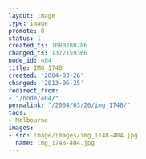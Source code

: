 ```yaml
---
layout: image
type: image
promote: 0
status: 1
created_ts: 1080280786
changed_ts: 1372159366
node_id: 404
title: IMG_1748
created: '2004-03-26'
changed: '2013-06-25'
redirect_from:
- "/node/404/"
permalink: "/2004/03/26/img_1748/"
tags:
- Melbourne
images:
- src: image/images/img_1748-404.jpg
  name: img_1748-404.jpg
---
```


